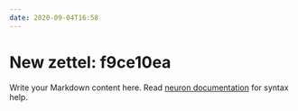 ```yaml
---
date: 2020-09-04T16:58
---
```


# New zettel: f9ce10ea

Write your Markdown content here. Read [neuron documentation](https://neuron.zettel.page/2011404.html) for syntax help.

